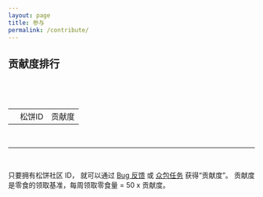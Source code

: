 ```yaml
---
layout: page
title: 参与
permalink: /contribute/
---
```


## 贡献度排行

<div id="loading">
    <div style="width:45px;height:45px">
        <div id="spinner" style="position:relative"></div>
    </div>
</div>

<table id="c-points">
    <th>
        <td>松饼ID</td>
        <td>贡献度</td>
    </th>
</table>

<br />

---

<br />

只要拥有松饼社区 ID，
就可以通过 [Bug 反馈](/feedback/) 或 [众包任务](/crowd/)
获得“贡献度”。
贡献度是零食的领取基准，每周领取零食量 = 50 x 贡献度。

<script src="/js/teru.js"></script>
<script src="/js/spin.min.js"></script>

<script>
var spinner = new Spinner();

function setSpin(value) {
    var loading = document.getElementById("loading");

	if (value) {
        spinner.spin();
		document.getElementById("spinner").appendChild(spinner.el);
		loading.style.display = "block";
    } else {
        spinner.stop();
		loading.style.display = "none";
    }
}

function renderTable(sc) {
    var table = document.getElementById('c-points');

    if (sc.Entries) {
        for (var i = 0; i < sc.Entries.length; i++) {
            var row1 = table.insertRow(i + 1);

            var row1col1 = row1.insertCell(0);
            row1col1.innerHTML = "" + (i + 1);

            var row1col2 = row1.insertCell(1);
            row1col2.innerHTML = sc.Entries[i].Username;

            var row1col3 = row1.insertCell(2);
            row1col3.align = "right";
            row1col3.innerHTML = sc.Entries[i].CPoint;
        }
    }

	setSpin(false);
}

setSpin(true);
teru.send("GET", "/account/c-points", "", renderTable);
</script>

